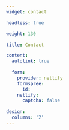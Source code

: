 ```yaml
---
widget: contact

headless: true

weight: 130

title: Contact

content:
  autolink: true
  
  form:
    provider: netlify
    formspree:
      id:
    netlify:
      captcha: false
  
design:
  columns: '2'
---
```

